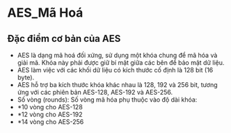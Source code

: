# AES_Mã Hoá
## Đặc điểm cơ bản của AES
* AES là dạng mã hoá đối xứng, sử dụng một khóa chung để mã hóa và giải mã. Khóa này phải được giữ bí mật giữa các bên để bảo mật dữ liệu.
* AES làm việc với các khối dữ liệu có kích thước cố định là 128 bit (16 byte).
* AES hỗ trợ ba kích thước khóa khác nhau là 128, 192 và 256 bit, tương ứng với các phiên bản AES-128, AES-192 và AES-256.
* Số vòng (rounds): Số vòng mã hóa phụ thuộc vào độ dài khóa:
* *10 vòng cho AES-128
* *12 vòng cho AES-192
* *14 vòng cho AES-256
